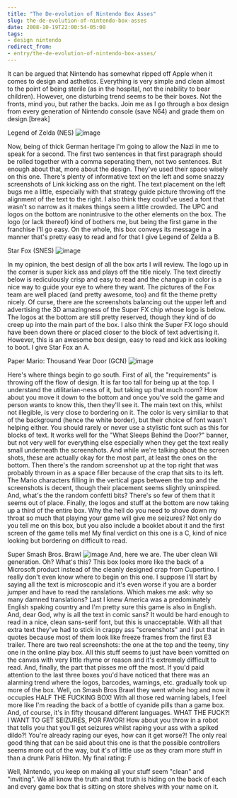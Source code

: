```yaml
---
title: "The De-evolution of Nintendo Box Asses"
slug: the-de-evolution-of-nintendo-box-asses
date: 2008-10-19T22:00:54-05:00
tags:
- design nintendo
redirect_from:
- entry/the-de-evolution-of-nintendo-box-asses/
---
```

It can be argued that Nintendo has somewhat ripped off Apple when it comes to design and asthetics. Everything is very simple and clean almost to the point of being sterile (as in the hospital, not the inability to bear children). However, one disturbing trend seems to be their boxes. Not the fronts, mind you, but rather the backs. Join me as I go through a box design from every generation of Nintendo console (save N64) and grade them on design.[break]

Legend of Zelda (NES)
![](http://www.dxprog.com/pics/zelda_box.jpg "image")

Now, being of thick German heritage I'm going to allow the Nazi in me to speak for a second. The first two sentences in that first paragraph should be rolled together with a comma seperating them, not two sentences. But enough about that, more about the design. They've used their space wisely on this one. There's plenty of informative text on the left and some snazzy screenshots of Link kicking ass on the right. The text placement on the left bugs me a little, especially with that strategy guide picture throwing off the alignment of the text to the right. I also think they could've used a font that wasn't so narrow as it makes things seem a little crowded. The UPC and logos on the bottom are nonintrusive to the other elements on the box. The logo (or lack thereof) kind of bothers me, but being the first game in the franchise I'll go easy. On the whole, this box conveys its message in a manner that's pretty easy to read and for that I give Legend of Zelda a B.

Star Fox (SNES)
![](http://www.dxprog.com/pics/starfox_box.jpg "image")

In my opinion, the best design of all the box arts I will review. The logo up in the corner is super kick ass and plays off the title nicely. The text directly below is rediculously crisp and easy to read and the changup in color is a nice way to guide your eye to where they want. The pictures of the Fox team are well placed (and pretty awesome, too) and fit the theme pretty nicely. Of curse, there are the screenshots balancing out the upper left and advertising the 3D amazingness of the Super FX chip whose logo is below. The logos at the bottom are still pretty reserved, though they kind of do creep up into the main part of the box. I also think the Super FX logo should have been down there or placed closer to the block of text advertising it. However, this is an awesome box design, easy to read and kick ass looking to boot. I give Star Fox an A.

Paper Mario: Thousand Year Door (GCN)
![](http://www.dxprog.com/pics/mariorpg_box.jpg "image")

Here's where things begin to go south. First of all, the "requirements" is throwing off the flow of design. It is far too tall for being up at the top. I understand the utilitarian-ness of it, but taking up that much room? How about you move it down to the bottom and once you've sold the game and person wants to know this, then they'll see it. The main text on this, whilst not illegible, is very close to bordering on it. The color is very similiar to that of the background (hence the white border), but their choice of font wasn't helping either. You should rarely or never use a stylistic font such as this for blocks of text. It works well for the "What Sleeps Behind the Door?" banner, but not very well for everything else especially when they get the text really small underneath the screenshots. And while we're talking about the screen shots, these are actually okay for the most part, at least the ones on the bottom. Then there's the random screenshot up at the top right that was probably thrown in as a space filler because of the crap that sits to its left. The Mario characters filling in the vertical gaps between the top and the screenshots is decent, though their placement seems slightly uninspired. And, what's the the random confetti bits? There's so few of them that it seems out of place. Finally, the logos and stuff at the bottom are now taking up a third of the entire box. Why the hell do you need to shove down my throat so much that playing your game will give me seizures? Not only do you tell me on this box, but you also include a booklet about it and the first screen of the game tells me! My final verdict on this one is a C, kind of nice looking but bordering on difficult to read.

Super Smash Bros. Brawl
![](http://www.dxprog.com/pics/brawl_box.jpg "image")
And, here we are. The uber clean Wii generation. Oh? What's this? This box looks more like the back of a Microsoft product instead of the cleanly designed crap from Cupertino. I really don't even know where to begin on this one. I suppose I'll start by saying all the text is microscopic and it's even worse if you are a border jumper and have to read the ranslations. Which makes me ask: why so many damned translations? Last I knew America was a predominately English spaking country and I'm pretty sure this game is also in English. And, dear God, why is all the text in comic sans? It would be hard enough to read in a nice, clean sans-serif font, but this is unacceptable. With all that extra text they've had to stick in crappy ass "screenshots" and I put that in quotes because most of them look like freeze frames from the first E3 trailer. There are two real screenshots: the one at the top and the teeny, tiny one in the online play box. All this stuff seems to just have been vomitted on the canvas with very little rhyme or reason and it's extremely difficult to read. And, finally, the part that pisses me off the most. If you'd paid attention to the last three boxes you'd have noticed that there was an alarming trend where the logos, barcodes, warnings, etc. gradually took up more of the box. Well, on Smash Bros Brawl they went whole hog and now it occupies HALF THE FUCKING BOX! With all those red warning labels, I feel more like I'm reading the back of a bottle of cyanide pills than a game box. And, of course, it's in fifty thousand different languages. WHAT THE FUCK?! I WANT TO GET SEIZURES, POR FAVOR! How about you throw in a robot that tells you that you'll get seizures whilst raping your ass with a spiked dildo?! You're already raping our eyes, how can it get worse?! The only real good thing that can be said about this one is that the possible controllers seems more out of the way, but it's of little use as they cram more stuff in than a drunk Paris Hilton. My final rating: F

Well, Nintendo, you keep on making all your stuff seem "clean" and "inviting". We all know the truth and that truth is hiding on the back of each and every game box that is sitting on store shelves with your name on it.
